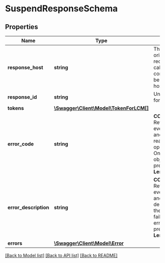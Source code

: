 # SuspendResponseSchema

## Properties
Name | Type | Description | Notes
------------ | ------------- | ------------- | -------------
**response_host** | **string** | The host that originated the request. Future calls in the same conversation may be routed to this host. | [optional] 
**response_id** | **string** | Unique identifier for the response. | [optional] 
**tokens** | [**\Swagger\Client\Model\TokenForLCM[]**](TokenForLCM.md) |  | [optional] 
**error_code** | **string** | __CONDITIONAL__&lt;br&gt; Returned in the event of and error and contains the reason the operation failed. Only use if errors object is not present.&lt;br&gt; __Max Length: 32__ | [optional] 
**error_description** | **string** | __CONDITIONAL__&lt;br&gt; Returned in the event of and error and contains a description of why the operation failed. Only use if errors object is not present.&lt;br&gt; __Max Length: 32__ | [optional] 
**errors** | [**\Swagger\Client\Model\Error**](Error.md) |  | [optional] 

[[Back to Model list]](../README.md#documentation-for-models) [[Back to API list]](../README.md#documentation-for-api-endpoints) [[Back to README]](../README.md)


